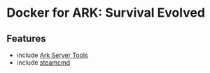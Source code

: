 # Docker for ARK: Survival Evolved

## Features

* include [Ark Server Tools](https://github.com/FezVrasta/ark-server-tools)
* include [steamcmd](https://developer.valvesoftware.com/wiki/SteamCMD)

